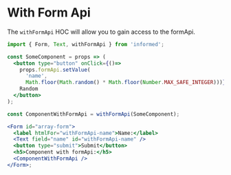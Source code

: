 # With Form Api

The `withFormApi` HOC will allow you to gain access to the formApi.

<!-- STORY -->

```jsx
import { Form, Text, withFormApi } from 'informed';

const SomeComponent = props => (
  <button type="button" onClick={()=>
    props.formApi.setValue(
      'name', 
      Math.floor(Math.random() * Math.floor(Number.MAX_SAFE_INTEGER)))}>
    Random
  </button>
);

const ComponentWithFormApi = withFormApi(SomeComponent);

<Form id="array-form">
  <label htmlFor="withFormApi-name">Name:</label>
  <Text field="name" id="withFormApi-name" />
  <button type="submit">Submit</button>
  <h5>Component with formApi:</h5>
  <ComponentWithFormApi />
</Form>;
```
